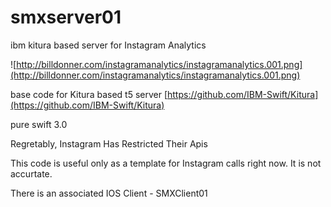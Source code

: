 # smxserver01
ibm kitura based server for Instagram Analytics

![http://billdonner.com/instagramanalytics/instagramanalytics.001.png](http://billdonner.com/instagramanalytics/instagramanalytics.001.png)

base code for Kitura based t5 server 
[https://github.com/IBM-Swift/Kitura](https://github.com/IBM-Swift/Kitura)

pure swift 3.0

Regretably, Instagram Has Restricted Their Apis

This code is useful only as a template for Instagram calls right now. It is not accurtate.

There is an associated IOS Client - SMXClient01



